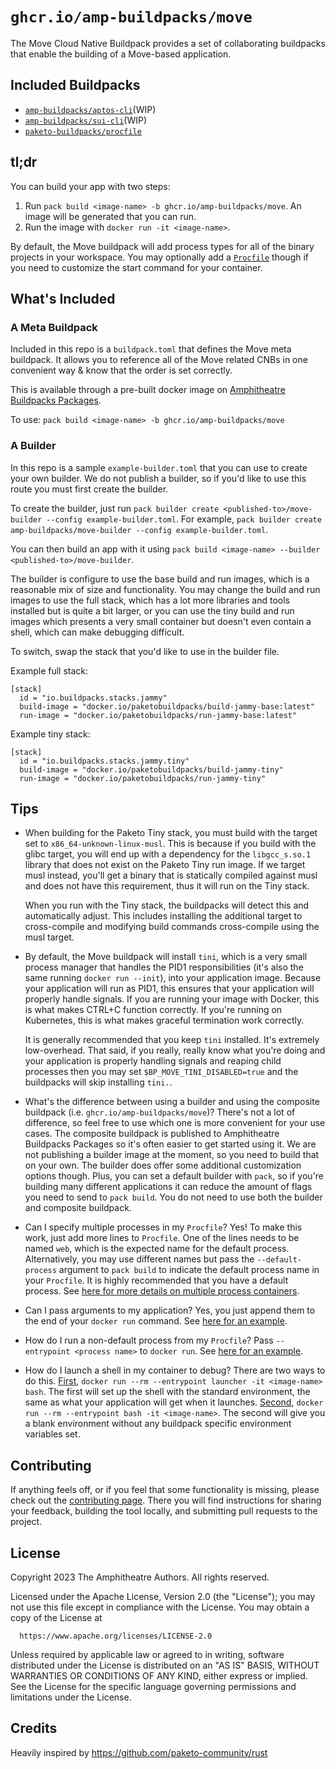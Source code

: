 # `ghcr.io/amp-buildpacks/move`

The Move Cloud Native Buildpack provides a set of collaborating buildpacks that
enable the building of a Move-based application.

## Included Buildpacks

- [`amp-buildpacks/aptos-cli`](https://github.com/amp-buildpacks/aptos-cli)(WIP)
- [`amp-buildpacks/sui-cli`](https://github.com/amp-buildpacks/sui-cli)(WIP)
- [`paketo-buildpacks/procfile`](https://github.com/paketo-buildpacks/procfile)

## tl;dr

You can build your app with two steps:

1. Run `pack build <image-name> -b ghcr.io/amp-buildpacks/move`. An image will
   be generated that you can run.
2. Run the image with `docker run -it <image-name>`.

By default, the Move buildpack will add process types for all of the binary
projects in your workspace. You may optionally add a
[`Procfile`](https://paketo.io/docs/howto/configuration/#procfiles) though if
you need to customize the start command for your container.

## What's Included

### A Meta Buildpack

Included in this repo is a `buildpack.toml` that defines the Move meta
buildpack. It allows you to reference all of the Move related CNBs in one
convenient way & know that the order is set correctly.

This is available through a pre-built docker image on [Amphitheatre Buildpacks
Packages](https://github.com/orgs/amp-buildpacks/packages).

To use: `pack build <image-name> -b ghcr.io/amp-buildpacks/move`

### A Builder

In this repo is a sample `example-builder.toml` that you can use to create your
own builder. We do not publish a builder, so if you'd like to use this route you
must first create the builder.

To create the builder, just run `pack builder create <published-to>/move-builder
--config example-builder.toml`. For example, `pack builder create
amp-buildpacks/move-builder --config example-builder.toml`.

You can then build an app with it using `pack build <image-name> --builder
<published-to>/move-builder`.

The builder is configure to use the base build and run images, which is a
reasonable mix of size and functionality. You may change the build and run
images to use the full stack, which has a lot more libraries and tools installed
but is quite a bit larger, or you can use the tiny build and run images which
presents a very small container but doesn't even contain a shell, which can make
debugging difficult.

To switch, swap the stack that you'd like to use in the builder file.

Example full stack:

```
[stack]
  id = "io.buildpacks.stacks.jammy"
  build-image = "docker.io/paketobuildpacks/build-jammy-base:latest"
  run-image = "docker.io/paketobuildpacks/run-jammy-base:latest"
```

Example tiny stack:

```
[stack]
  id = "io.buildpacks.stacks.jammy.tiny"
  build-image = "docker.io/paketobuildpacks/build-jammy-tiny"
  run-image = "docker.io/paketobuildpacks/run-jammy-tiny"
```

## Tips

- When building for the Paketo Tiny stack, you must build with the target set to
  `x86_64-unknown-linux-musl`. This is because if you build with the glibc
  target, you will end up with a dependency for the `libgcc_s.so.1` library that
  does not exist on the Paketo Tiny run image. If we target musl instead, you'll
  get a binary that is statically compiled against musl and does not have this
  requirement, thus it will run on the Tiny stack.

  When you run with the Tiny stack, the buildpacks will detect this and
  automatically adjust. This includes installing the additional target to
  cross-compile and modifying build commands cross-compile using the musl
  target.

- By default, the Move buildpack will install `tini`, which is a very small
  process manager that handles the PID1 responsibilities (it's also the same
  running `docker run --init`), into your application image. Because your
  application will run as PID1, this ensures that your application will properly
  handle signals. If you are running your image with Docker, this is what makes
  CTRL+C function correctly. If you're running on Kubernetes, this is what makes
  graceful termination work correctly.

  It is generally recommended that you keep `tini` installed. It's extremely
  low-overhead. That said, if you really, really know what you're doing and your
  application is properly handling signals and reaping child processes then you
  may set `$BP_MOVE_TINI_DISABLED=true` and the buildpacks will skip installing
  `tini.`.

- What's the difference between using a builder and using the composite
  buildpack (i.e. `ghcr.io/amp-buildpacks/move`)? There's not a lot of
  difference, so feel free to use which one is more convenient for your use
  cases. The composite buildpack is published to Amphitheatre Buildpacks
  Packages so it's often easier to get started using it. We are not publishing a
  builder image at the moment, so you need to build that on your own. The
  builder does offer some additional customization options though. Plus, you can
  set a default builder with `pack`, so if you're building many different
  applications it can reduce the amount of flags you need to send to `pack
  build`. You do not need to use both the builder and composite buildpack.

- Can I specify multiple processes in my `Procfile`? Yes! To make this work,
  just add more lines to `Procfile`. One of the lines needs to be named `web`,
  which is the expected name for the default process. Alternatively, you may use
  different names but pass the `--default-process` argument to `pack build` to
  indicate the default process name in your `Procfile`. It is highly recommended
  that you have a default process. See [here for more details on multiple
  process
  containers](https://buildpacks.io/docs/app-developer-guide/run-an-app/).

- Can I pass arguments to my application? Yes, you just append them to the end
  of your `docker run` command. See [here for an
  example](https://buildpacks.io/docs/app-developer-guide/run-an-app/#default-process-type-with-additional-arguments).

- How do I run a non-default process from my `Procfile`? Pass `--entrypoint
  <process name>` to `docker run`. See [here for an
  example](https://buildpacks.io/docs/app-developer-guide/run-an-app/#non-default-process-type).

- How do I launch a shell in my container to debug? There are two ways to do
  this.
  [First](https://buildpacks.io/docs/app-developer-guide/run-an-app/#user-provided-shell-process),
  `docker run --rm --entrypoint launcher -it <image-name> bash`. The first will
  set up the shell with the standard environment, the same as what your
  application will get when it launches.
  [Second](https://buildpacks.io/docs/app-developer-guide/run-an-app/#no-launcher),
  `docker run --rm --entrypoint bash -it <image-name>`. The second will give you
  a blank environment without any buildpack specific environment variables set.

## Contributing

If anything feels off, or if you feel that some functionality is missing, please
check out the [contributing
page](https://docs.amphitheatre.app/contributing/). There you will find
instructions for sharing your feedback, building the tool locally, and
submitting pull requests to the project.

## License

Copyright 2023 The Amphitheatre Authors. All rights reserved.

Licensed under the Apache License, Version 2.0 (the "License");
you may not use this file except in compliance with the License.
You may obtain a copy of the License at

      https://www.apache.org/licenses/LICENSE-2.0

Unless required by applicable law or agreed to in writing, software
distributed under the License is distributed on an "AS IS" BASIS,
WITHOUT WARRANTIES OR CONDITIONS OF ANY KIND, either express or implied.
See the License for the specific language governing permissions and
limitations under the License.

## Credits

Heavily inspired by https://github.com/paketo-community/rust
